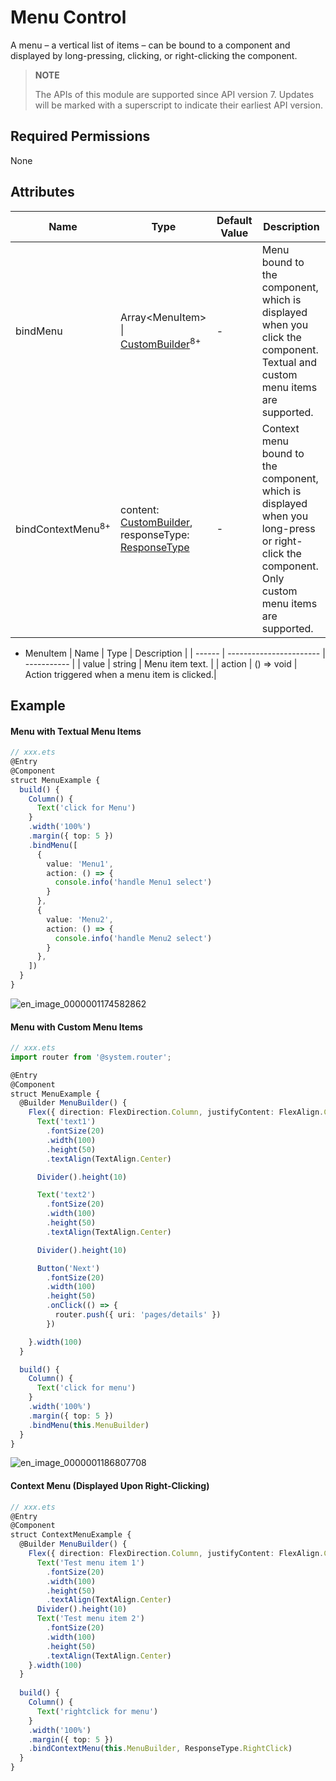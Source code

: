 # Menu Control

A menu – a vertical list of items – can be bound to a component and displayed by long-pressing, clicking, or right-clicking the component.

> **NOTE**
> 
> The APIs of this module are supported since API version 7. Updates will be marked with a superscript to indicate their earliest API version.


## Required Permissions

None


## Attributes


| Name                          | Type                                    | Default Value  | Description                                |
| ---------------------------- | ---------------------------------------- | ---- | ---------------------------------- |
| bindMenu                     | Array<MenuItem&gt; \| [CustomBuilder](../../ui/ts-types.md)<sup>8+</sup> | -    | Menu bound to the component, which is displayed when you click the component. Textual and custom menu items are supported.|
| bindContextMenu<sup>8+</sup> | content: [CustomBuilder](../../ui/ts-types.md),<br>responseType: [ResponseType](ts-appendix-enums.md#responsetype8) | -    | Context menu bound to the component, which is displayed when you long-press or right-click the component. Only custom menu items are supported. |


- MenuItem
  | Name    | Type                     | Description         |
  | ------ | ----------------------- | ----------- |
  | value  | string                  | Menu item text.     |
  | action | () =&gt; void | Action triggered when a menu item is clicked.|


## Example

#### Menu with Textual Menu Items

```ts
// xxx.ets
@Entry
@Component
struct MenuExample {
  build() {
    Column() {
      Text('click for Menu')
    }
    .width('100%')
    .margin({ top: 5 })
    .bindMenu([
      {
        value: 'Menu1',
        action: () => {
          console.info('handle Menu1 select')
        }
      },
      {
        value: 'Menu2',
        action: () => {
          console.info('handle Menu2 select')
        }
      },
    ])
  }
}
```

![en_image_0000001174582862](figures/en_image_0000001174582862.gif)

#### Menu with Custom Menu Items

```ts
// xxx.ets
import router from '@system.router';

@Entry
@Component
struct MenuExample {
  @Builder MenuBuilder() {
    Flex({ direction: FlexDirection.Column, justifyContent: FlexAlign.Center, alignItems: ItemAlign.Center }) {
      Text('text1')
        .fontSize(20)
        .width(100)
        .height(50)
        .textAlign(TextAlign.Center)

      Divider().height(10)

      Text('text2')
        .fontSize(20)
        .width(100)
        .height(50)
        .textAlign(TextAlign.Center)

      Divider().height(10)

      Button('Next')
        .fontSize(20)
        .width(100)
        .height(50)
        .onClick(() => {
          router.push({ uri: 'pages/details' })
        })

    }.width(100)
  }

  build() {
    Column() {
      Text('click for menu')
    }
    .width('100%')
    .margin({ top: 5 })
    .bindMenu(this.MenuBuilder)
  }
}
```

![en_image_0000001186807708](figures/en_image_0000001186807708.gif)

#### Context Menu (Displayed Upon Right-Clicking)

```ts
// xxx.ets
@Entry
@Component
struct ContextMenuExample {
  @Builder MenuBuilder() {
    Flex({ direction: FlexDirection.Column, justifyContent: FlexAlign.Center, alignItems: ItemAlign.Center }) {
      Text('Test menu item 1')
        .fontSize(20)
        .width(100)
        .height(50)
        .textAlign(TextAlign.Center)
      Divider().height(10)
      Text('Test menu item 2')
        .fontSize(20)
        .width(100)
        .height(50)
        .textAlign(TextAlign.Center)
    }.width(100)
  }
  
  build() {
    Column() {
      Text('rightclick for menu')
    }
    .width('100%')
    .margin({ top: 5 })
    .bindContextMenu(this.MenuBuilder, ResponseType.RightClick)
  }
}
```
